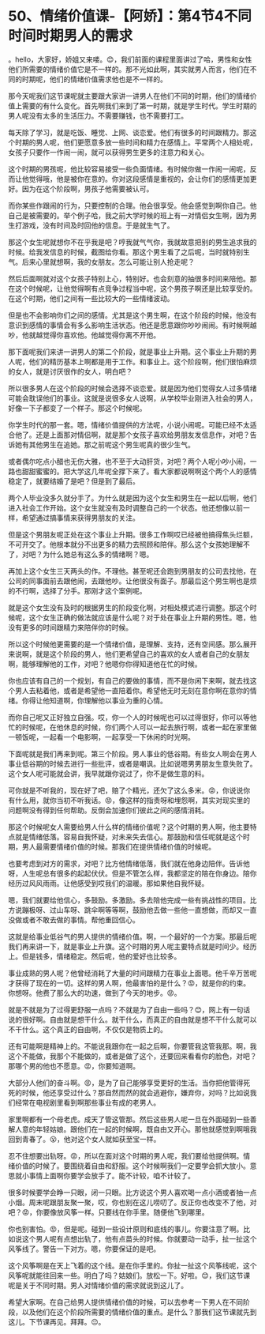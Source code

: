 # 50、情绪价值课-【阿娇】：第4节4不同时间时期男人的需求

。hello，大家好，娇姐又来喽。😊，我们前面的课程里面讲过了哈，男性和女性他们所需要的情绪价值它是不一样的。那不光如此啊，其实就男人而言，他们在不同的时期呢，他们的情绪价值需求他也是不一样的。

那今天呢我们这节课呢就主要跟大家讲一讲男人在他们不同的时期，他们的情绪价值上需要的有什么变化。首先啊我们来到了第一时期，就是学生时代。学生时期的男人呢没有太多的生活压力。不需要赚钱，也不需要打工。

每天除了学习，就是吃饭、睡觉、上网、谈恋爱。他们有很多的时间跟精力。那这个时期的男人呢，他们更愿意多放一些时间和精力在感情上。平常两个人相处呢，女孩子只要作一作闹一闹，就可以获得男生更多的注意力和关心。

这个时期的男孩呢，他比较容易接受一些负面情绪。有时候你做一作闹一闹呢，反而让他觉得哦，他是被你在意的。你对这段感情是重视的，会让你们的感情更加更好。因为在这个阶段啊，男孩子他需要被认可。

而你某些作跟闹的行为，只要控制的合理。他会很享受。他会感觉到啊你自己。他自己是被需要的。举个例子哈，我之前大学时候的班上有一对情侣女生啊，因为男生打游戏，没有时间及时回他的信息。于是就生气了。

那这个女生呢就想你不在乎我是吧？哼我就气气你，我就故意把别的男生追求我的时候。给我发信息的时候，截图给你看。那这个男生看了之后呢，当时就特别生气。后来心里就想啊，我的女朋友。怎么可能让别人抢走呢？

然后后面啊就对这个女孩子特别上心，特别好。也会刻意的抽很多时间来陪他。那在这个时候呢，让他觉得啊有点竞争过程当中呢，这个男孩子啊还是比较享受的。在这个时期，他们之间有一些比较大的一些情绪波动。

但是也不会影响你们之间的感情。尤其是这个男生啊，在这个阶段的时候，他没有意识到感情的事情会有多么影响生活状态。他还是愿意跟你吵吵闹闹。有时候啊越吵，他就越觉得你喜欢他。他越觉得你离不开他。

那下面呢我们来讲一讲男人的第二个阶段，就是事业上升期。这个事业上升期的男人呢，他们的精历基本上啊都是用于工作。和事业上。这个阶段啊，他们很怕麻烦的女人，就是讨厌很作的女人，明白吧？

所以很多男人在这个阶段的时候会选择不谈恋爱。就是因为他们觉得女人过多情绪可能会耽误他们的事业。这就是说很多女人说啊，从学校毕业刚进入社会的男人，好像一下子都变了一个样子。那这个时候呢。

你学生时代的那一套。嗯，情绪价值提供的方法呢，小说小闹呢。可能已经不太适合他了。还是上面那对情侣啊，就是那个女孩子喜欢给男朋友发信息作，对吧？告诉她有其他男生在追她。那之前呢这个男生呢真的很少生气。

或者偶尔吃点小醋也无伤大雅，也不至于大动肝货，对吧？两个人呢小吵小闹，一路也甜甜蜜蜜的。把大学这几年呢全撑下来了。看大家都说啊啊这个两个人的感情稳定了，就要结婚了是吧？但是到了最后。

两个人毕业没多久就分手了。为什么就是因为这个女生和男生在一起以后啊，他们进入社会工作开始。这个女生就没有及时调整自己的一个状态。他还想像以前一样，希望通过搞事情来获得男朋友的关注。

但是这个男朋友呢正处在这个事业上升期。很多工作啊哎已经被他搞得焦头烂额，不可开交了。他根本就分不出更多的精力去照顾和陪伴。那么这个女孩她理解不了，对吧？为什么她总有这么多的情绪啊？嗯。

再加上这个女生三天两头的作。不理他。甚至呢还会跑到男朋友的公司去找他，在公司的同事面前去跟他闹，去跟他吵。让他很没有面子。那最后这个男生啊也是烦的不行啊，选择了分手。那刚才这个案例呢。

就是这个女生没有及时的根据男生的阶段变化啊，对相处模式进行调整。那这个时候呢，这个女生正确的做法就应该是什么呢？对于处在事业上升期的男性。嗯，他没有更多的时间跟精力来陪伴你的时候。

所以这个时候他更需要的是一个情绪价值，是理解、支持，还有空间感。那么展开来说啊，就是这个阶段的男人，他们更希望自己的喜欢的女人或者自己的女朋友啊，能够理解他的工作，对吧？他嗯你你得知道他在忙的时候。

你也应该有自己的一个规划，有自己的要做的事情，而不是你闲下来啊，就去找这个男人去粘着他，或者是希望他一直陪着你。希望他无时无刻在意你啊在意你的情绪。你得让他知道啊，你理解他以事业为重的心情。

而你自己呢又正好独立自强。哎，你一个人的时候呢也可以过得很好，你可以等他忙的时候呢，在他休息的时候，你们两个人可以一起去旅行啊，或者一起在家里做一顿饭呢，一起看一个电影啊，一起享受一下休闲的时光啊。

下面呢就是我们再来到呢。第三个阶段。男人事业的低谷期。有些女人啊会在男人事业低谷期的时候去进行一些批评，或者是嘲讽。比如说嗯男男朋友生意失败了。这个女人呢可能就会讲，我早就跟你说过了，你不是做生意的料。

可你就是不听我的，现在好了吧，赔了个精光，还欠了这么多米。😡，你说说你有什么用，就你当初不听我话。😡，像这样的指责呀和埋怨啊，其实对现实里的问题啊没有得到任何帮助。反倒会加速你们彼此之间的感情消耗。

那这个时候呢女人需要给男人什么样的情绪价值呢？这个时期的男人啊，他主要特点就是情绪低落。容易自我怀疑，对未来失去信心。那鼓励和信任呢就是这个时期，男人最需要情绪价值的时候。那我们在提供情绪价值的时候呢。

也要考虑到对方的需求，对吧？比方他情绪低落，我们就在他身边陪伴。告诉他呀，人生呢总有很多的起起伏伏。但是不管怎么样，我都坚定的陪在你身边。陪你经历过风风雨雨。让他感受到哎我们的温暖。那如果他自我怀疑。

嗯，我们就要给他信心，多鼓励。多激励。多去陪他完成一些有挑战性的项目。比方说蹦极呀、过山车呀、跳伞啊等等啊，鼓励他去做一些他一直想做，而却又一直没做或者不敢去做的事情。帮他重回信心。

这就是给事业低谷气的男人提供的情绪价值。啊，一个最好的一个方案。那最后呢我们再来讲一下，就是事业上升旗。这个时期的男人呢主要特点就是时间少。经历上。但是钱多，情绪稳定。然后呢，他的爱好也比较多。

事业成熟的男人呢？他曾经消耗了大量的时间跟精力在事业上面嗯。他千辛万苦呢才获得了现在的一切。这样的男人啊，他最害怕的是什么？😡，就是你的约束。你想呀。他费了那么大的功速，做到了今天的地步。😡。

就是不就是为了过得更舒服一点吗？不就是为了自由一些吗？😊，网上有一句话说的很好啊。自由就是想干什么。就干什么，而真正的自由就是想不干什么就可以不干什么。这个真正的自由啊，不仅仅是物质上的。

还有可能啊是精神上的。不能说我跟你在一起之后啊，你要管我这管我那。啊，我这个不能做，我那个不能做的，或者是做了这个，还要回来看看你的脸色，对吧？那哪个男的他也不愿意。😡，你要知道啊。

大部分人他们的奋斗啊。😡，是为了自己能够享受更好的生活。当你把他管得死死的时候，他还享受过什么？那自然而然的就会逃避你，嫌弃你，对吗？比如说我们经常在电视剧里看到啊那些事业有成的老男人。

家里啊都有一个母老虎。成天了管这管那。然后这些男人呢一旦在外面碰到一些善解人意的年轻姑娘。跟他们在一起的时候啊，既自由又开心。那他就感觉到啊哦我回到青春了。😮，他对这个女人就如获至宝一样。

忍不住想要出轨呀。😡，所以在面对这个时期的男人呢，我们要给他提供啊。情绪价值的时候了。要围绕着自由和舒服。这个时候啊我们一定要学会抓大放小。意思就小事情上面啊你要学会放手了。能不计较，咱不计较了。

很多时候要学会睁一只眼，闭一只眼。比方说这个男人喜欢喝一点小酒或者抽一点小烟。周末呢跟朋友聚一聚，哎，你也别在这儿唠叨了。反正你也改变不了他，对吧？😡，你要像放风筝一样。只要线在你手里。随便他飞到哪里。

你也别害怕。😡，但是呢。碰到一些设计原则和底线的事儿。你要注意了啊。比如说这个男人呢有点想出轨了，他有点苗头的时候。你就要动一动手，扯一扯这个风筝线了。警告一下对方。嗯，你要保证的是吧。

这个风筝啊是在天上飞着的这个线。是在你手里的。你扯一扯这个风筝线呢，这个风筝呢就能往回来一些。明白了吗？姑娘们。放松一下。好啦。😊，我们这节课呢是关于不同时期。男人对情绪价值的需求就说到这儿了。

希望大家啊。在自己给男人提供情绪价值的时候，可以去参考一下男人在不同阶段，以及他们在这个阶段所需要的情绪价值的重点。是什么？那我们这节课就先到这儿。下节课再见。拜拜。😔。

